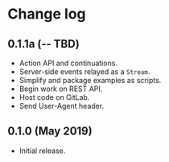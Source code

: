 # Change log

## 0.1.1a (-- TBD)

* Action API and continuations.
* Server-side events relayed as a `Stream`.
* Simplify and package examples as scripts.
* Begin work on REST API.
* Host code on GitLab.
* Send User-Agent header.

## 0.1.0 (May 2019)

* Initial release.
